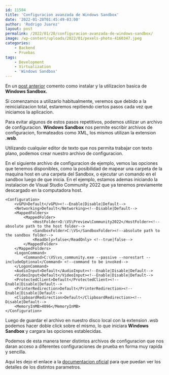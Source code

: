 ```yaml
---
id: 11584
title: 'Configuracion avanzada de Windows Sandbox'
date: '2022-01-28T01:45:49-03:00'
author: 'Rodrigo Juarez'
layout: post
permalink: /2022/01/28/configuracion-avanzada-de-windows-sandbox/
image: /wp-content/uploads/2022/01/pexels-photo-4160347.jpeg
categories:
    - Backend
    - Pruebas
tags:
    - Development
    - Virtualization
    - 'Windows Sandbox'
---
```


En un [post anterior](/2022/01/28/ejecutar-aplicaciones-en-forma-segura-con-windows-sandbox/) comento como instalar y la utilizacion basica de **Windows Sandbox.**

Si comenzamos a utilizarlo habitualmente, veremos que debido a la reinicializacion total, estaremos repitiendo ciertos pasos cada vez que iniciamos la aplicacion.

Para evitar algunos de estos pasos repetitivos, podemos utilizar un archivo de configuracion. **Windows Sandbox** nos permite escribir archivos de configuracion, formateados como XML, los mismos utilizan la extension **.wsb**.

Utilizando cualquier editor de texto que nos permita trabajar con texto plano, podemos crear nuestro archivo de configuracion.

En el siguiente archivo de configuracion de ejemplo, vemos las opciones que tenemos disponibles, como la posibilidad de mapear una carpeta de la maquina host en una carpeta del Sandbox, o ejecutar un comando en el sandbox luego de que inicia. En el ejemplo, estamos ademas iniciando la instalacion de Visual Studio Community 2022 que ya tenemos previamente descargado en la computadora host.

```
<Configuration>
    <vGPU>Default</vGPU><!--Enable|Disable|Default-->
    <Networking>Default</Networking><!--Disable|Default-->
    <MappedFolders>
        <MappedFolder> 
            <HostFolder>D:\VS\Preview\Community2022</HostFolder><!--absolute path to the host folder-->
            <SandboxFolder>C:\VS</SandboxFolder><!--absolute path to the sandbox folder-->
            <ReadOnly>false</ReadOnly> <!--true|false-->
        </MappedFolder>
    </MappedFolders>
    <LogonCommand>
        <Command>C:\VS\vs_community.exe --passive --norestart --includeOptional</Command> <!--command to be invoked-->
    </LogonCommand>
    <AudioInput>Default</AudioInput><!--Enable|Disable|Default-->
    <VideoInput>Default</VideoInput><!--Enable|Disable|Default-->
    <ProtectedClient>Default</ProtectedClient><!--Enable|Disable|Default-->
    <PrinterRedirection>Default</PrinterRedirection><!--Enable|Disable|Default-->
    <ClipboardRedirection>Default</ClipboardRedirection><!--Disable|Default-->
    <MemoryInMB>4096</MemoryInMB>
</Configuration>
```

Luego de guardar el archivo en nuestro disco local con la extension .wsb podemos hacer doble click sobre el mismo, lo que iniciara **Windows Sandbox** y cargara las opciones establecidas.

Podemos de esta manera tener distintos archivos de configuracion que nos daran acceso a diferentes configuraciones de prueba en forma muy rapida y sencilla.

Aqui les dejo el enlace a la [documentacion oficial](https://docs.microsoft.com/en-us/windows/security/threat-protection/windows-sandbox/windows-sandbox-configure-using-wsb-file) para que puedan ver los detalles de los distintos parametros.